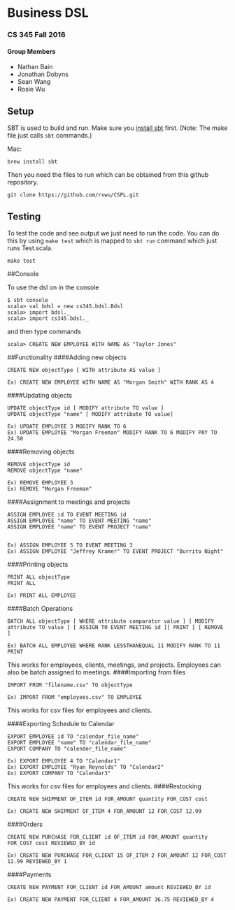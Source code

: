 # Business DSL
### CS 345 Fall 2016

#### Group Members
- Nathan Bain
- Jonathan Dobyns
- Sean Wang
- Rosie Wu

## Setup

SBT is used to build and run. Make sure you [install sbt](http://www.scala-sbt.org/release/docs/Setup.html) first. (Note: The make file just calls `sbt` commands.)

Mac:
``` 
brew install sbt 
```


Then you need the files to run which can be obtained from this github repository.

```
git clone https://github.com/rxwu/CSPL.git
```

## Testing

To test the code and see output we just need to run the code. You can do this by using `make test` which is mapped to `sbt run` command which just runs Test.scala.

```
make test
```

##Console

To use the dsl on in the console

```
$ sbt console
scala> val bdsl = new cs345.bdsl.Bdsl
scala> import bdsl._
scala> import cs345.bdsl._
```
and then type commands
```
scala> CREATE NEW EMPLOYEE WITH NAME AS "Taylor Jones"
```

##Functionality
####Adding new objects
```
CREATE NEW objectType [ WITH attribute AS value ]

Ex) CREATE NEW EMPLOYEE WITH NAME AS "Morgan Smith" WITH RANK AS 4
```
####Updating objects
```
UPDATE objectType id [ MODIFY attribute TO value ]
UPDATE objectType "name" [ MODIFY attribute TO value]

Ex) UPDATE EMPLOYEE 3 MODIFY RANK TO 6
Ex) UPDATE EMPLOYEE "Morgan Freeman" MODIFY RANK TO 6 MODIFY PAY TO 24.50
```
####Removing objects
```
REMOVE objectType id
REMOVE objectType "name"

Ex) REMOVE EMPLOYEE 3
Ex) REMOVE "Morgan Freeman"
```
####Assignment to meetings and projects
```
ASSIGN EMPLOYEE id TO EVENT MEETING id
ASSIGN EMPLOYEE "name" TO EVENT MEETING "name"
ASSIGN EMPLOYEE "name" TO EVENT PROJECT "name"


Ex) ASSIGN EMPLOYEE 5 TO EVENT MEETING 3
Ex) ASSIGN EMPLOYEE "Jeffrey Kramer" TO EVENT PROJECT "Burrito Night" 
```
####Printing objects
```
PRINT ALL objectType
PRINT ALL

Ex) PRINT ALL EMPLOYEE
```
####Batch Operations
```
BATCH ALL objectType [ WHERE attribute comparator value ] [ MODIFY attribute TO value ] [ ASSIGN TO EVENT MEETING id ][ PRINT ] [ REMOVE ]

Ex) BATCH ALL EMPLOYEE WHERE RANK LESSTHANEQUAL 11 MODIFY RANK TO 11 PRINT
```
This works for employees, clients, meetings, and projects. Employees can also be batch assigned to meetings.
####Importing from files
```
IMPORT FROM "filename.csv" TO objectType

Ex) IMPORT FROM "employees.csv" TO EMPLOYEE
```
This works for csv files for employees and clients.

####Exporting Schedule to Calendar
```
EXPORT EMPLOYEE id TO "calendar_file_name"
EXPORT EMPLOYEE "name" TO "calendar_file_name"
EXPORT COMPANY TO "calender_file_name"

Ex) EXPORT EMPLOYEE 4 TO "Calendar1"
Ex) EXPORT EMPLOYEE "Ryan Reynolds" TO "Calendar2"
Ex) EXPORT COMPANY TO "Calendar3"
```
This works for csv files for employees and clients.
####Restocking
```
CREATE NEW SHIPMENT OF_ITEM id FOR_AMOUNT quantity FOR_COST cost

Ex) CREATE NEW SHIPMENT OF_ITEM 4 FOR_AMOUNT 12 FOR_COST 12.99
```
####Orders
```
CREATE NEW PURCHASE FOR_CLIENT id OF_ITEM id FOR_AMOUNT quantity FOR_COST cost REVIEWED_BY id

Ex) CREATE NEW PURCHASE FOR_CLIENT 15 OF_ITEM 2 FOR_AMOUNT 12 FOR_COST 12.99 REVIEWED_BY 1
```
####Payments
```
CREATE NEW PAYMENT FOR_CLIENT id FOR_AMOUNT amount REVIEWED_BY id

Ex) CREATE NEW PAYMENT FOR_CLIENT 4 FOR_AMOUNT 36.75 REVIEWED_BY 4
```
